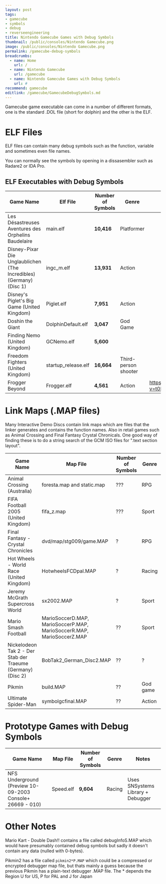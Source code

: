 ```yaml
---
layout: post
tags: 
- gamecube
- symbols
- debug
- reverseengineering
title: Nintendo Gamecube Games with Debug Symbols
thumbnail: /public/consoles/Nintendo Gamecube.png
image: /public/consoles/Nintendo Gamecube.png
permalink: /gamecube-debug-symbols
breadcrumbs:
  - name: Home
    url: /
  - name: Nintendo Gamecube 
    url: /gamecube
  - name: Nintendo Gamecube Games with Debug Symbols
    url: #
recommend: gamecube
editlink: /gamecube/GamecubeDebugSymbols.md
---
```


Gamecube game executable can come in a number of different formats, one is the standard .DOL file (short for dolphin) and the other is the ELF.



# ELF Files

ELF files can contain many debug symbols such as the function, variable and sometimes even file names.

You can normally see the symbols by opening in a dissasembler such as Radare2 or IDA Pro.

## ELF Executables with Debug Symbols

Game Name | Elf File | Number of Symbols | Genre | Youtube
--- | --- | --- | --- | ---
Les Désastreuses Aventures des Orphelins Baudelaire | main.elf | **10,416** | Platformer | 
Disney-Pixar Die Unglaublichen (The Incredibles) (Germany) (Disc 1) | ingc_m.elf | **13,931** | Action | 
Disney's Piglet's Big Game (United Kingdom) | Piglet.elf | **7,951** | Action | 
Doshin the Giant | DolphinDefault.elf | **3,047** | God Game
Finding Nemo (United Kingdom) | GCNemo.elf | **5,600**
Freedom Fighters (United Kingdom) | startup_release.elf | **16,664** | Third-person shooter | 
Frogger Beyond | Frogger.elf | **4,561** | Action | https://www.youtube.com/watch?v=t0DptiBTWPI

# Link Maps (.MAP files)
Many Interactive Demo Discs contain link maps which are files that the linker generates and contains the function names. Also in retail games such as Animal Crossing and Final Fantasy Crystal Chronicals.
One good way of finding these is to do a string search of the GCM ISO files for ".text section layout".

Game Name | Map File | Number of Symbols | Genre | Youtube
--- | --- | --- | --- | ---
Animal Crossing (Australia) | foresta.map and static.map | ??? | RPG | 
FIFA Football 2005 (United Kingdom) | fifa_z.map | ??? | Sport | 
Final Fantasy - Crystal Chronicles | dvd/map/stg009/game.MAP | ? | RPG | 
Hot Wheels - World Race (United Kingdom) | HotwheelsFCDpal.MAP | ? | Racing | 
Jeremy McGrath Supercross World | sx2002.MAP | ? | Sport | 
Mario Smash Football | MarioSoccerD.MAP, MarioSoccerP.MAP, MarioSoccerR.MAP, MarioSoccerZ.MAP | ?? | Sport | 
Nickelodeon Tak 2 - Der Stab der Traeume (Germany) (Disc 2) | BobTak2_German_Disc2.MAP | ?? | ? | 
Pikmin | build.MAP | ?? | God game | 
Ultimate Spider-Man | symbolgcfinal.MAP | ?? | Action | 


# Prototype Games with Debug Symbols

Game Name | Map File | Number of Symbols | Genre | Notes
--- | --- | --- | --- | ---
NFS Underground (Preview 10-09-2003 Console+ 26669 - 010) | Speed.elf | **9,604** | Racing | Uses SNSystems Library + Debugger

# Other Notes

Mario Kart - Double Dash!! contains a file called debugInfoS.MAP which would have presumably contained debug symbols but sadly it doesn't contain any data (nulled with 0-bytes).

Pikmin2 has a file called `pikmin2*P.MAP` which could be a compressed or encrypted debugger map file, but thats mainly a guess because the previous Pikmin has a plain-text debugger .MAP file. The * depends the Region U for US, P for PAL and J for Japan
